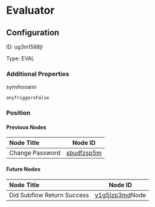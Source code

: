 # Evaluator
## Configuration
ID:  ug3m1588jl

Type: EVAL 







### Additional Properties
synvhooann
```string 
anyTriggersFalse
```





### Position

#### Previous Nodes
| Node Title | Node ID |
| :------------- | ------------ |
| Change Password | [sbudfzsp5m](./sbudfzsp5m.md) | 
 
 #### Future Nodes
| Node Title | Node ID |
| :------------- | ------------ |
| Did Subflow Return Success |[y1g5lzp3md](./y1g5lzp3md.md)Node |[synvhooann](./synvhooann.md) | 